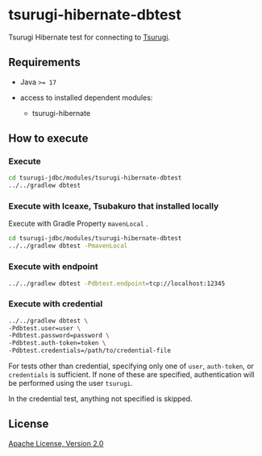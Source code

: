 # tsurugi-hibernate-dbtest

Tsurugi Hibernate test for connecting to [Tsurugi](https://github.com/project-tsurugi/tsurugidb).

## Requirements

* Java `>= 17`

* access to installed dependent modules:
  * tsurugi-hibernate

## How to execute

### Execute

```bash
cd tsurugi-jdbc/modules/tsurugi-hibernate-dbtest
../../gradlew dbtest
```

### Execute with Iceaxe, Tsubakuro that installed locally

Execute with Gradle Property `mavenLocal` .

```bash
cd tsurugi-jdbc/modules/tsurugi-hibernate-dbtest
../../gradlew dbtest -PmavenLocal
```

### Execute with endpoint

```bash
../../gradlew dbtest -Pdbtest.endpoint=tcp://localhost:12345
```

### Execute with credential

```bash
../../gradlew dbtest \
-Pdbtest.user=user \
-Pdbtest.password=password \
-Pdbtest.auth-token=token \
-Pdbtest.credentials=/path/to/credential-file
```

For tests other than credential, specifying only one of `user`, `auth-token`, or `credentials` is sufficient. If none of these are specified, authentication will be performed using the user `tsurugi`.

In the credential test, anything not specified is skipped.

## License

[Apache License, Version 2.0](http://www.apache.org/licenses/LICENSE-2.0)

